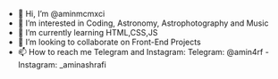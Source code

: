 - 👋 Hi, I’m @aminmcmxci
- 👀 I’m interested in Coding, Astronomy, Astrophotography and Music
- 🌱 I’m currently learning HTML,CSS,JS
- 💞️ I’m looking to collaborate on Front-End Projects
- 📫 How to reach me Telegram and Instagram: Telegram: @amin4rf - Instagram: _aminashrafi

<!---
aminmcmxci/aminmcmxci is a ✨ special ✨ repository because its `README.md` (this file) appears on your GitHub profile.
You can click the Preview link to take a look at your changes.
--->
